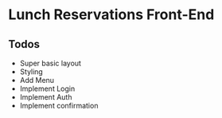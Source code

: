 # Lunch Reservations Front-End

## Todos

- Super basic layout
- Styling
- Add Menu
- Implement Login
- Implement Auth
- Implement confirmation
